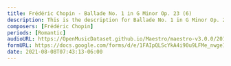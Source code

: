 ```yaml
---
title: Frédéric Chopin - Ballade No. 1 in G Minor Op. 23 (6)
description: This is the description for Ballade No. 1 in G Minor Op. 23 by Frédéric Chopin
composers: [Frédéric Chopin]
periods: [Romantic]
audioURL: https://OpenMusicDataset.github.io/Maestro/maestro-v3.0.0/2013/ORIG-MIDI_01_7_10_13_Group_MID--AUDIO_08_R3_2013_wav--3.midi
formURL: https://docs.google.com/forms/d/e/1FAIpQLScYkA4i90u9LFMe_nwge1CpXOz3JJG_IJz-oKyG15yF_j72vw/viewform
date: 2021-08-08T07:43:13-06:00
---
```

